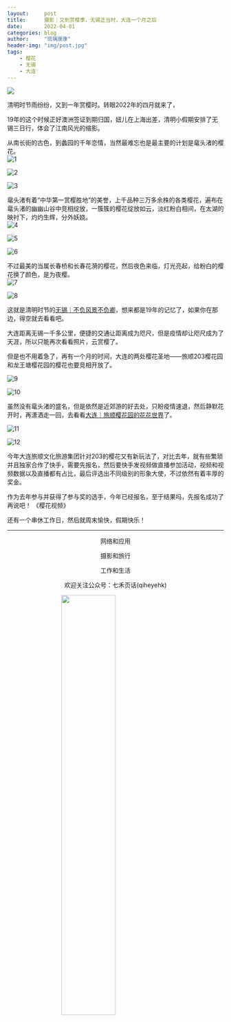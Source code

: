 ```yaml
---
layout:     post
title:      摄影｜又到赏樱季，无锡正当时，大连一个月之后
date:       2022-04-01
categories: blog
author:     "琉璃康康"
header-img: "img/post.jpg"
tags:
    - 樱花
    - 无锡
    - 大连
---
```


<style>
img{
  display:block;
  margin:0
  auto;
}
</style>

<meta name="referrer" content="never">

![][0]

清明时节雨纷纷，又到一年赏樱时。转眼2022年的四月就来了，

19年的这个时候正好澳洲签证到期归国，妞儿在上海出差，清明小假期安排了无锡三日行，体会了江南风光的缩影。

从南长街的古色，到蠡园的千年恋情，当然最难忘也是最主要的计划是鼋头渚的樱花。
![1][1]

![2][2]

![3][3]

鼋头渚有着“中华第一赏樱胜地”的美誉，上千品种三万多余株的各类樱花，遍布在鼋头渚的幽幽山谷中竞相绽放，一簇簇的樱花绽放如云，淡红粉白相间，在太湖的映衬下，灼灼生辉，分外妖娆。
![4][4]

![5][5]

![6][6]

不过最美的当属长春桥和长春花漪的樱花，然后夜色来临，灯光亮起，给粉白的樱花换了颜色，是为夜樱。
![7][7]

![8][8]

这就是清明时节的[无锡｜不负风景不负卿](https://mp.weixin.qq.com/s/LTt4-37rF1_zbx46U6VtTw)，想来都是19年的记忆了，如果你在那边，得空就去看看吧。

大连距离无锡一千多公里，便捷的交通让距离成为咫尺，但是疫情却让咫尺成为了天涯，所以只能再次看看照片，云赏樱了。

但是也不用着急了，再有一个月的时间，大连的两处樱花圣地——旅顺203樱花园和龙王塘樱花园的樱花也要竞相开放了。

![9][9]

![10][10]

虽然没有鼋头渚的盛名，但是依然是近郊游的好去处，只盼疫情速退，然后静默花开时，再潇洒走一回，去看看[大连｜旅顺樱花园的花花世界](https://mp.weixin.qq.com/s/s5d0eu5KhKM3DufVj5JjMQ)了。

![11][11]

![12][12]

今年大连旅顺文化旅游集团针对203的樱花又有新玩法了，对比去年，就有些繁琐并且独家合作了快手，需要先报名，然后要快手发视频做直播参加活动，视频和视频数据以及直播都有占比，最后评选出不同级别的形象大使，不过依然有着丰厚的奖金。

作为去年参与并获得了参与奖的选手，今年已经报名，至于结果吗，先报名成功了再说吧！
《樱花视频》

还有一个串休工作日，然后就周末愉快，假期快乐！

------------
<p align="center">网络和应用</p>
<p align="center">摄影和旅行</p>
<p align="center">工作和生活</p>
<p align="center">欢迎关注公众号：七禾页话(qiheyehk)</p>
<img src="https://mmbiz.qpic.cn/mmbiz_jpg/QqiaFS6NT0eAaCjLpPgUZricqK7lIOO3hYEYIbjibRlYaiaTsib0reaQfQTmaibVw2QqZLibBWpCHJdg0v3V7yX8sQgWw/0?wx_fmt=jpeg" width="50%"/>


[0]: http://mmbiz.qpic.cn/mmbiz_gif/QqiaFS6NT0eCHicr2j8v4oD4rClUscedr9r55alibqTP1e9kss3HO7voULLsEv4yicuFFy0IJJeLAzX88yzyU9VTgA/640?wx_fmt=gif


[1]: https://mmbiz.qpic.cn/mmbiz_jpg/QqiaFS6NT0eD19JXy0HJvLLrxqzw8A5xeDLXibBdJpLZ0WuqvA3XA9qpg4ouUTiayzEBGd56bVw5lEpkVlWsEjkfg/0?wx_fmt=jpeg


[2]: https://mmbiz.qpic.cn/mmbiz_jpg/QqiaFS6NT0eD19JXy0HJvLLrxqzw8A5xerelyj47UCLzuJ2ia2pcibj939VdntHbL8tHVFfEC3cibBh2KtBLkdicQ9w/0?wx_fmt=jpeg


[3]: https://mmbiz.qpic.cn/mmbiz_jpg/QqiaFS6NT0eD19JXy0HJvLLrxqzw8A5xeERbrr5eSHwlIVnGWXUZZhdzfs8cwzoXs4g5DwS3xMf3nCu9P2Qslyw/0?wx_fmt=jpeg


[4]: https://mmbiz.qpic.cn/mmbiz_jpg/QqiaFS6NT0eD19JXy0HJvLLrxqzw8A5xeVFP3qmazlvhhJ5EVlg2pnia9ba8UhkhxGClPcu1sGRX1oYibuVBG841g/0?wx_fmt=jpeg


[5]: https://mmbiz.qpic.cn/mmbiz_jpg/QqiaFS6NT0eD19JXy0HJvLLrxqzw8A5xeibGyeYGibYpIu9IB5RhIcS5O8b8zcn0uBZicr8Qz2CNbicsKsGnPIG3A1Q/0?wx_fmt=jpeg


[6]: https://mmbiz.qpic.cn/mmbiz_jpg/QqiaFS6NT0eD19JXy0HJvLLrxqzw8A5xe73KTHoaUI3Eq5mJHULOflBAUaTJxZObWFHThKXK9LL5VNm9k8WBzhA/0?wx_fmt=jpeg


[7]: https://mmbiz.qpic.cn/mmbiz_jpg/QqiaFS6NT0eD19JXy0HJvLLrxqzw8A5xe0xpJxPn8XVFvwOrHQWiaHGDUQDlBIlg2zmzgtjDW9UqVlaicc5RBZBfA/0?wx_fmt=jpeg


[8]: https://mmbiz.qpic.cn/mmbiz_jpg/QqiaFS6NT0eBmTl9OvMibudtKwSc3JQicAWs730dqGEsiafTAiaeOhbM6DgQTB1vDOorxJc8eicOkZOzNwp7SUwmibZag/0?wx_fmt=jpeg


[9]: https://mmbiz.qpic.cn/mmbiz_jpg/QqiaFS6NT0eD19JXy0HJvLLrxqzw8A5xeYBgMarPq3Wb7khA6xVWxiaqqVSWgXmkTXfJZibRamMnoibkQ5M6eM4ibvA/0?wx_fmt=jpeg


[10]: https://mmbiz.qpic.cn/mmbiz_jpg/QqiaFS6NT0eD19JXy0HJvLLrxqzw8A5xeQXMvVVWGpoYruMiaouXA2iatYTJ59Jh1p6w2icLCAicploKBOPY7PH68bA/0?wx_fmt=jpeg


[11]: https://mmbiz.qpic.cn/mmbiz_jpg/QqiaFS6NT0eD19JXy0HJvLLrxqzw8A5xeWN9Uibaxly2mibWlC379nqehpAoFhcvy6PcLc6GtZFY6TlAlRg6D8qgw/0?wx_fmt=jpeg


[12]: https://mmbiz.qpic.cn/mmbiz_jpg/QqiaFS6NT0eD19JXy0HJvLLrxqzw8A5xezjSWYwyc2gCcq9eHPTT8wKjTptrh8Sw7SqLljg9PFXro8LDlic6DFmA/0?wx_fmt=jpeg

